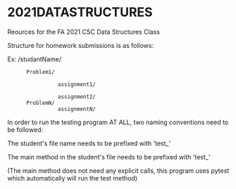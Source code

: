 # 2021DATASTRUCTURES
Reources for the FA 2021 CSC Data Structures Class


Structure for homework submissions is as follows:

Ex: /studantName/

          Problem1/
          
                    assignment1/
                    
                    assignment2/
          ProblemN/          
                    assignmentN/


In order to run the testing program AT ALL, two naming conventions need to be followed:

The student's file  name needs  to be prefixed with 'test_'

The main method in the student's file needs to be prefixed with 'test_' 

(The main method does not need any explicit calls, this program uses pytest which automatically will run the test method)
